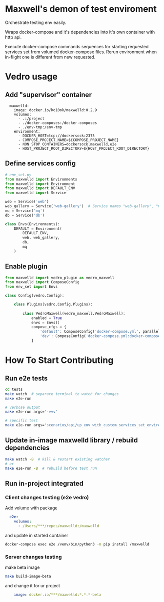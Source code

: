 # Maxwell's demon of test enviroment

Orchestrate testing env easily.

Wraps docker-compose and it's dependencies into it's own container with http api.

Execute docker-compose commands sequences for starting requested services set from volumed docker-compose files.
Rerun environment when in-flight one is different from new requested.

# Vedro usage
## Add "supervisor" container
```docker-compose
  maxwelld:
    image: docker.io/ko10ok/maxwelld:0.2.9
    volumes:
      - .:/project
      - ./docker-composes:/docker-composes
      - ./env-tmp:/env-tmp
    environment:
      - DOCKER_HOST=tcp://dockersock:2375
      - COMPOSE_PROJECT_NAME=${COMPOSE_PROJECT_NAME}
      - NON_STOP_CONTAINERS=dockersock,maxwelld,e2e
      - HOST_PROJECT_ROOT_DIRECTORY=${HOST_PROJECT_ROOT_DIRECTORY}
```

## Define services config
```python
# env_set.py
from maxwelld import Environments
from maxwelld import Environment
from maxwelld import DEFAULT_ENV
from maxwelld import Service

web = Service('web')
web_gallery = Service('web-gallery')  # Service names "web-gallery", "mq", etc from docker-compose.yml
mq = Service('mq')
db = Service('db')

class Envs(Environments):
    DEFAULT = Environment(
        DEFAULT_ENV,
        web, web_gallery,
        db,
        mq
    )
```

## Enable plugin
```python
from maxwelld import vedro_plugin as vedro_maxwell
from maxwelld import ComposeConfig
from env_set import Envs

class Config(vedro.Config):

    class Plugins(vedro.Config.Plugins):
        
        class VedroMaxwell(vedro_maxwell.VedroMaxwell):
            enabled = True
            envs = Envs()
            compose_cfgs = {
                'default': ComposeConfig('docker-compose.yml', parallel_env_limit=1),
                'dev': ComposeConfig('docker-compose.yml:docker-compose.dev.yml', parallel_env_limit=1),
            }
```

# How To Start Contributing

## Run e2e tests
```bash
cd tests
make watch  # separate terminal to watch for changes
make e2e-run

# verbose output 
make e2e-run args='-vvv'

# specific test
make e2e-run args='scenarios/api/up_env_with_custom_services_set_enviroment.py -vvv'
```

## Update in-image maxwelld library / rebuild dependencies
```bash
make watch -B  # kill & restart existing watcher
# or
make e2e-run -B  # rebuild before test run
```

## Run in-project integrated
### Client changes testing (e2e vedro) 
Add volume with package
```yaml
  e2e:
    volumes:
      - /Users/***/repos/maxwelld:/maxwelld
```
and update in started container
```bash
docker-compose exec e2e /venv/bin/python3 -m pip install /maxwelld
```

### Server changes testing
make beta image
```bash
make build-image-beta
```
and change it for ur project
```yaml
    image: docker.io/***/maxwelld:*.*.*-beta
```
